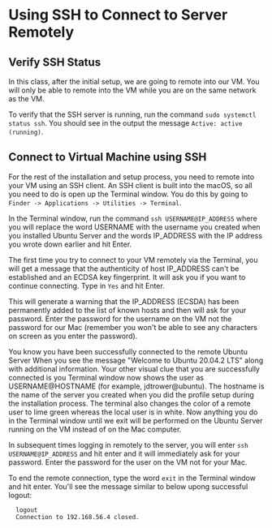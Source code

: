 # Using SSH to Connect to Server Remotely

## Verify SSH Status

In this class, after the initial setup, we are going to remote into our VM.  You will only be able to remote into the VM while you are on the same network as the VM.

To verify that the SSH server is running, run the command `sudo systemctl status ssh`.  You should see in the output the message `Active: active (running)`.

## Connect to Virtual Machine using SSH

For the rest of the installation and setup process, you need to remote into your VM using an SSH client.  An SSH client is built into the macOS, so all you need to do is open up the Terminal window.  You do this by going to `Finder -> Applications -> Utilities -> Terminal`.

In the Terminal window, run the command `ssh USERNAME@IP_ADDRESS` where you will replace the word USERNAME with the username you created when you installed Ubuntu Server and the words IP_ADDRESS with the IP address you wrote down earlier and hit Enter.

The first time you try to connect to your VM remotely via the Terminal, you will get a message that the authenticity of host IP_ADDRESS can't be established and an ECDSA key fingerprint.  It will ask you if you want to continue connecting.  Type in `Yes` and hit Enter.

This will generate a warning that the IP_ADDRESS (ECSDA) has been permanently added to the list of known hosts and then will ask for your password.  Enter the password for the username on the VM not the password for our Mac (remember you won't be able to see any characters on screen as you enter the password).

You know you have been successfully connected to the remote Ubuntu Server When you see the message "Welcome to Ubuntu 20.04.2 LTS" along with additional information.  Your other visual clue that you are successfully connected is you Terminal window now shows the user as USERNAME@HOSTNAME (for example, jdtrower@ubuntu).  The hostname is the name of the server you created when you did the profile setup during the installation process.  The terminal also changes the color of a remote user to lime green whereas the local user is in white.  Now anything you do in the Terminal window until we exit will be performed on the Ubuntu Server running on the VM instead of on the Mac computer.

In subsequent times logging in remotely to the server, you will enter `ssh USERNAME@IP_ADDRESS` and hit enter and it will immediately ask for your password.  Enter the password for the user on the VM not for your Mac.

To end the remote connection, type the word `exit` in the Terminal window and hit enter.  You'll see the message similar to below upong successful logout:

```shell
  logout
  Connection to 192.168.56.4 closed.
```